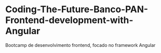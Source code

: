 # Coding-The-Future-Banco-PAN-Frontend-development-with-Angular
Bootcamp de desenvolvimento frontend, focado no framework Angular

